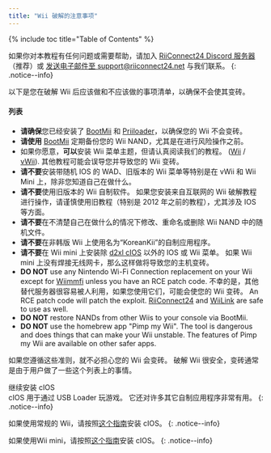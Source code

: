 ```yaml
---
title: "Wii 破解的注意事项"
---
```


{% include toc title="Table of Contents" %}

如果你对本教程有任何问题或需要帮助，请加入 [RiiConnect24 Discord 服务器](https://discord.gg/rc24)（推荐）或 [发送电子邮件至 support@riiconnect24.net](mailto:support@riiconnect24.net) 与我们联系。
{: .notice--info}

以下是您在破解 Wii 后应该做和不应该做的事项清单，以确保不会使其变砖。

#### 列表

- **请确保**您已经安装了 [BootMii](bootmii) 和 [Priiloader](priiloader)，以确保您的 Wii 不会变砖。
- **请使用** [BootMii](bootmii) 定期备份您的 Wii NAND，尤其是在进行风险操作之前。
- 如果你愿意，**可以**安装 Wii 菜单主题，但请认真阅读我们的教程。 ([Wii](themes) / [vWii](themes-vwii)). 其他教程可能会误导您并导致您的 Wii 变砖。
- **请不要**安装带随机 IOS 的 WAD、旧版本的 Wii 菜单等特别是在 vWii 和 Wii Mini 上，除非您知道自己在做什么。
- **请不要**使用旧版本的 Wii 自制软件。 如果您安装来自互联网的 Wii 破解教程进行操作，请谨慎使用旧教程（特别是 2012 年之前的教程），尤其涉及 IOS 等方面。
- **请不要**在不清楚自己在做什么的情况下修改、重命名或删除 Wii NAND 中的随机文件。
- **请不要**在非韩版 Wii 上使用名为“KoreanKii”的自制应用程序。
- **请不要**在 Wii mini 上安装除 [d2xl cIOS](cios-mini) 以外的 IOS 或 Wii 菜单。 如果 Wii mini 上没有焊接无线网卡，那么这样做将导致您的主机变砖。
- **DO NOT** use any Nintendo Wi-Fi Connection replacement on your Wii except for [Wiimmfi](wiimmfi) unless you have an RCE patch code. 不幸的是，其他替代服务器很容易被人利用，如果您使用它们，可能会使您的 Wii 变砖。 An RCE patch code will patch the exploit. [RiiConnect24](riiconnect24) and [WiiLink](wiilink) are safe to use as well.
- **DO NOT** restore NANDs from other Wiis to your console via BootMii.
- **DO NOT** use the homebrew app "Pimp my Wii". The tool is dangerous and does things that can make your Wii unstable. The features of Pimp my Wii are available on other safer apps.

如果您遵循这些准则，就不必担心您的 Wii 会变砖。 破解 Wii 很安全，变砖通常是由于用户做了一些这个列表上的事情。

继续安装 cIOS<br> cIOS 用于通过 USB Loader 玩游戏。 它还对许多其它自制应用程序非常有用。
{: .notice--info}

如果使用常规的 Wii，请按照[这个指南](cios)安装 cIOS。
{: .notice--info}

如果使用Wii mini，请按照[这个指南](cios-mini)安装 cIOS。
{: .notice--info}
